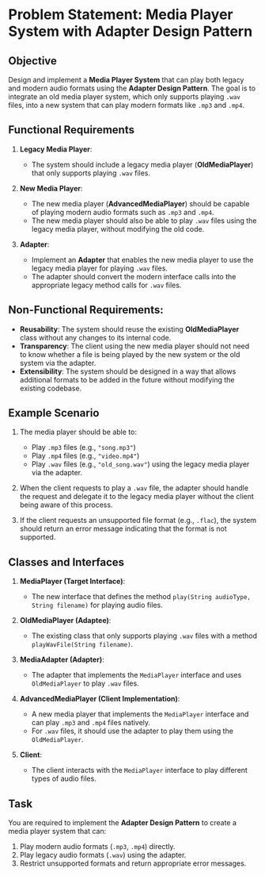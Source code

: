 # Problem Statement: Media Player System with Adapter Design Pattern

## Objective
Design and implement a **Media Player System** that can play both legacy and modern audio formats using the **Adapter Design Pattern**. The goal is to integrate an old media player system, which only supports playing `.wav` files, into a new system that can play modern formats like `.mp3` and `.mp4`.

## Functional Requirements

1. **Legacy Media Player**:
   - The system should include a legacy media player (**OldMediaPlayer**) that only supports playing `.wav` files.
   
2. **New Media Player**:
   - The new media player (**AdvancedMediaPlayer**) should be capable of playing modern audio formats such as `.mp3` and `.mp4`.
   - The new media player should also be able to play `.wav` files using the legacy media player, without modifying the old code.

3. **Adapter**:
   - Implement an **Adapter** that enables the new media player to use the legacy media player for playing `.wav` files.
   - The adapter should convert the modern interface calls into the appropriate legacy method calls for `.wav` files.

## Non-Functional Requirements:
- **Reusability**: The system should reuse the existing **OldMediaPlayer** class without any changes to its internal code.
- **Transparency**: The client using the new media player should not need to know whether a file is being played by the new system or the old system via the adapter.
- **Extensibility**: The system should be designed in a way that allows additional formats to be added in the future without modifying the existing codebase.

## Example Scenario

1. The media player should be able to:
   - Play `.mp3` files (e.g., `"song.mp3"`)
   - Play `.mp4` files (e.g., `"video.mp4"`)
   - Play `.wav` files (e.g., `"old_song.wav"`) using the legacy media player via the adapter.

2. When the client requests to play a `.wav` file, the adapter should handle the request and delegate it to the legacy media player without the client being aware of this process.

3. If the client requests an unsupported file format (e.g., `.flac`), the system should return an error message indicating that the format is not supported.

## Classes and Interfaces

1. **MediaPlayer (Target Interface)**:
   - The new interface that defines the method `play(String audioType, String filename)` for playing audio files.
   
2. **OldMediaPlayer (Adaptee)**:
   - The existing class that only supports playing `.wav` files with a method `playWavFile(String filename)`.

3. **MediaAdapter (Adapter)**:
   - The adapter that implements the `MediaPlayer` interface and uses `OldMediaPlayer` to play `.wav` files.
   
4. **AdvancedMediaPlayer (Client Implementation)**:
   - A new media player that implements the `MediaPlayer` interface and can play `.mp3` and `.mp4` files natively.
   - For `.wav` files, it should use the adapter to play them using the `OldMediaPlayer`.

5. **Client**:
   - The client interacts with the `MediaPlayer` interface to play different types of audio files.

## Task

You are required to implement the **Adapter Design Pattern** to create a media player system that can:
1. Play modern audio formats (`.mp3`, `.mp4`) directly.
2. Play legacy audio formats (`.wav`) using the adapter.
3. Restrict unsupported formats and return appropriate error messages.
